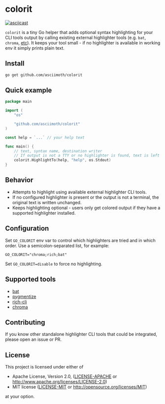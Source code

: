 # colorit
[![asciicast](https://asciinema.org/a/740664.svg)](https://asciinema.org/a/740664)

`colorit` is a tiny Go helper that adds optional syntax highlighting for your CLI tools output by calling existing external highlighter tools (e.g. `bat`, `chroma`, [etc](#supported-tools)). It keeps your tool small - if no highlighter is available in working env it simply prints plain text.

## Install
```sh
go get github.com/asciimoth/colorit
```

## Quick example
```go
package main

import (
	"os"

	"github.com/asciimoth/colorit"
)

const help = `...` // your help text

func main() {
	// text, syntax name, destination writer
	// If output is not a TTY or no highlighter is found, text is left unchanged.
	colorit.HighlightTo(help, "help", os.Stdout)
}
```

## Behavior
* Attempts to highlight using available external highlighter CLI tools.
* If no configured highlighter is present or the output is not a terminal, the original text is written unchanged.
* Keeps highlighting optional - users only get colored output if they have a supported highlighter installed.

## Configuration
Set `GO_COLORIT` env var to control which highlighters are tried and in which order. Use a semicolon-separated list, for example:
```
GO_COLORIT="chroma;rich;bat"
```

Set `GO_COLORIT=disable` to force no highlighting.

## Supported tools
- [bat](https://github.com/sharkdp/bat)
- [pygmentize](https://pygments.org/)
- [rich-cli](https://github.com/Textualize/rich-cli)
- [chroma](https://github.com/alecthomas/chroma)

## Contributing
If you know other standalone highlighter CLI tools that could be integrated, please open an issue or PR.

## License
This project is licensed under either of

- Apache License, Version 2.0, ([LICENSE-APACHE](LICENSE-APACHE) or http://www.apache.org/licenses/LICENSE-2.0)
- MIT license ([LICENSE-MIT](LICENSE-MIT) or http://opensource.org/licenses/MIT)

at your option.

